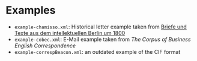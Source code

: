 Examples
========

* `example-chamisso.xml`: Historical letter example taken from [Briefe und Texte aus dem intellektuellen Berlin um 1800](http://tei.ibi.hu-berlin.de/berliner-intellektuelle)
* `example-cobec.xml`: E-Mail example taken from _The Corpus of Business English Correspondence_ 
* `example-correspBeacon.xml`: an outdated example of the CIF format